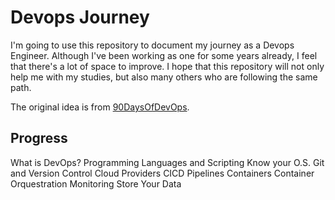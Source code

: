 # Devops Journey

I'm going to use this repository to document my journey as a Devops Engineer.
Although I've been working as one for some years already, I feel that there's a lot of space to improve. I hope that this repository will not only help me with my studies, but also many others who are following the same path.

The original idea is from [90DaysOfDevOps](https://github.com/MichaelCade/90DaysOfDevOps). 

Progress
---------------

What is DevOps?
Programming Languages and Scripting
Know your O.S.
Git and Version Control
Cloud Providers
CICD Pipelines
Containers
Container Orquestration
Monitoring
Store Your Data
